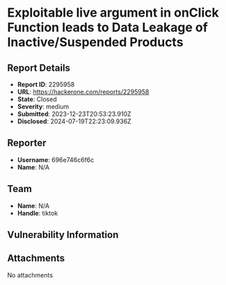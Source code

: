 # Exploitable live argument in onClick Function leads to Data Leakage of Inactive/Suspended Products

## Report Details
- **Report ID**: 2295958
- **URL**: https://hackerone.com/reports/2295958
- **State**: Closed
- **Severity**: medium
- **Submitted**: 2023-12-23T20:53:23.910Z
- **Disclosed**: 2024-07-19T22:23:09.936Z

## Reporter
- **Username**: 696e746c6f6c
- **Name**: N/A

## Team
- **Name**: N/A
- **Handle**: tiktok

## Vulnerability Information


## Attachments
No attachments
